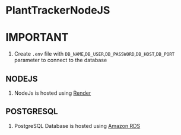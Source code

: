 # PlantTrackerNodeJS
# IMPORTANT

1. Create `.env` file with `DB_NAME`,`DB_USER`,`DB_PASSWORD`,`DB_HOST`,`DB_PORT` parameter to connect to the database

## NODEJS
1. NodeJs is hosted using [Render](https://render.com)

## POSTGRESQL
1. PostgreSQL Database is hosted using [Amazon RDS](https://aws.amazon.com/rds/)
